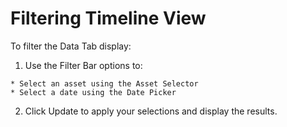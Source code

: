 # Filtering Timeline View

  To filter the Data Tab display:
  
  1. Use the Filter Bar options to:
   
    * Select an asset using the Asset Selector
    * Select a date using the Date Picker

  2. Click Update to apply your selections and display the results.